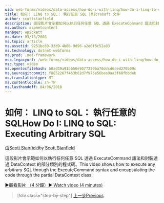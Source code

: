 ```yaml
---
uid: web-forms/videos/data-access/how-do-i-with-linq/how-do-i-linq-to-sql-executing-arbitrary-sql
title: 如何： LINQ to SQL： 執行任意 SQL |Microsoft 文件
author: scottstanfield
description: 這段影片會示範如何以執行任何任意 SQL 透過 ExecuteCommand 語法和封裝透過 DataContext 的部分類別的程式碼。
ms.author: aspnetcontent
manager: wpickett
ms.date: 03/13/2008
ms.topic: article
ms.assetid: 9251bc80-33d9-4b86-9d96-a2e6f5c52a03
ms.technology: dotnet-webforms
ms.prod: .net-framework
msc.legacyurl: /web-forms/videos/data-access/how-do-i-with-linq/how-do-i-linq-to-sql-executing-arbitrary-sql
msc.type: video
ms.openlocfilehash: b8ad39a91bb50e9077229ba70ddcd6ded270b09c
ms.sourcegitcommit: f8852267f463b62d7f975e56bea9aa3f68fbbdeb
ms.translationtype: MT
ms.contentlocale: zh-TW
ms.lasthandoff: 04/06/2018
---
```

<a name="how-do-i-linq-to-sql-executing-arbitrary-sql"></a><span data-ttu-id="ee253-103">如何： LINQ to SQL： 執行任意的 SQL</span><span class="sxs-lookup"><span data-stu-id="ee253-103">How Do I: LINQ to SQL: Executing Arbitrary SQL</span></span>
====================
<span data-ttu-id="ee253-104">由[Scott Stanfield](https://github.com/scottstanfield)</span><span class="sxs-lookup"><span data-stu-id="ee253-104">by [Scott Stanfield](https://github.com/scottstanfield)</span></span>

<span data-ttu-id="ee253-105">這段影片會示範如何以執行任何任意 SQL 透過 ExecuteCommand 語法和封裝透過 DataContext 的部分類別的程式碼。</span><span class="sxs-lookup"><span data-stu-id="ee253-105">This video shows how to execute any arbitrary SQL through the ExecuteCommand syntax and encapsulating the code through the partial DataContext class.</span></span>

[<span data-ttu-id="ee253-106">&#9654;觀看影片 （4 分鐘）</span><span class="sxs-lookup"><span data-stu-id="ee253-106">&#9654; Watch video (4 minutes)</span></span>](https://channel9.msdn.com/Blogs/ASP-NET-Site-Videos/how-do-i-linq-to-sql-executing-arbitrary-sql)

> [!div class="step-by-step"]
> [<span data-ttu-id="ee253-107">上一步</span><span class="sxs-lookup"><span data-stu-id="ee253-107">Previous</span></span>](how-do-i-linq-to-sql-updating-with-stored-procedures.md)

